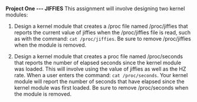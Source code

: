 **Project One --- JIFFIES**
This assignment will involve designing two kernel modules:

1. Design a kernel module that creates a /proc file named /proc/jiffies that reports the current value of
jiffies when the /proc/jiffies file is read, such as with the command:
`cat /proc/jiffies`.
Be sure to remove /proc/jiffies when the module is removed.
  
2. Design a kernel module that creates a proc file named /proc/seconds that reports the number of elapsed
seconds since the kernel module was loaded. This will involve using the value of jiffies as well as the HZ
rate. When a user enters the command:
`cat /proc/seconds`.
Your kernel module will report the number of seconds that have elapsed since the kernel module was first
loaded. Be sure to remove /proc/seconds when the module is removed. 

